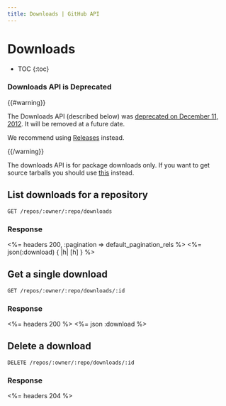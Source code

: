 ```yaml
---
title: Downloads | GitHub API
---
```


# Downloads

* TOC
{:toc}

### Downloads API is Deprecated

{{#warning}}

The Downloads API (described below) was <a href="https://github.com/blog/1302-goodbye-uploads">deprecated on December 11, 2012</a>. It will be removed at a future date.

We recommend using <a href="/v3/repos/releases/">Releases</a> instead.

{{/warning}}

The downloads API is for package downloads only. If you want to get
source tarballs you should use [this](/v3/repos/contents/#get-archive-link)
instead.

## List downloads for a repository

    GET /repos/:owner/:repo/downloads

### Response

<%= headers 200, :pagination => default_pagination_rels %>
<%= json(:download) { |h| [h] } %>

## Get a single download

    GET /repos/:owner/:repo/downloads/:id

### Response

<%= headers 200 %>
<%= json :download %>

## Delete a download

    DELETE /repos/:owner/:repo/downloads/:id

### Response

<%= headers 204 %>
